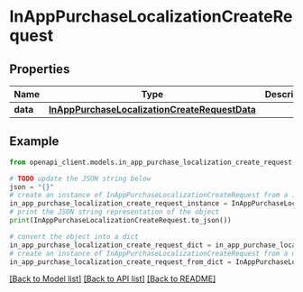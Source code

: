 # InAppPurchaseLocalizationCreateRequest


## Properties

Name | Type | Description | Notes
------------ | ------------- | ------------- | -------------
**data** | [**InAppPurchaseLocalizationCreateRequestData**](InAppPurchaseLocalizationCreateRequestData.md) |  | 

## Example

```python
from openapi_client.models.in_app_purchase_localization_create_request import InAppPurchaseLocalizationCreateRequest

# TODO update the JSON string below
json = "{}"
# create an instance of InAppPurchaseLocalizationCreateRequest from a JSON string
in_app_purchase_localization_create_request_instance = InAppPurchaseLocalizationCreateRequest.from_json(json)
# print the JSON string representation of the object
print(InAppPurchaseLocalizationCreateRequest.to_json())

# convert the object into a dict
in_app_purchase_localization_create_request_dict = in_app_purchase_localization_create_request_instance.to_dict()
# create an instance of InAppPurchaseLocalizationCreateRequest from a dict
in_app_purchase_localization_create_request_from_dict = InAppPurchaseLocalizationCreateRequest.from_dict(in_app_purchase_localization_create_request_dict)
```
[[Back to Model list]](../README.md#documentation-for-models) [[Back to API list]](../README.md#documentation-for-api-endpoints) [[Back to README]](../README.md)


